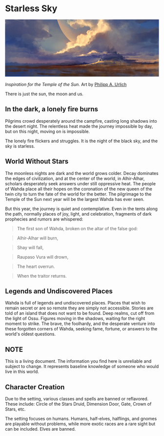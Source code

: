 # Starless Sky

![Cityscape](/docs/assets/temple-of-the-sun.png)

*Inspiration for the Temple of the Sun.*
Art by [Philipp A. Urlich](https://urlich.art/projects/Po4kYB?album_id=1460306)



There is just the sun, the moon and us.

## In the dark, a lonely fire burns
Pilgrims crowd desperately around the campfire, casting long shadows into the desert night. The relentless heat made the journey impossible by day, but on this night, moving on is impossible.

The lonely fire flickers and struggles. It is the night of the black sky, and the sky is starless.

## World Without Stars
The moonless nights are dark and the world grows colder. Decay dominates the edges of civilization, and at the center of the world, in Alhir-Alhar, scholars desperately seek answers under still oppressive heat. The people of Wahda place all their hopes on the coronation of the new queen of the twin city to turn the fate of the world for the better. The pilgrimage to the Temple of the Sun next year will be the largest Wahda has ever seen.

But this year, the journey is quiet and contemplative. Even in the tents along the path, normally places of joy, light, and celebration, fragments of dark prophecies and rumors are whispered:

> The first son of Wahda, broken on the altar of the false god:

> Alhir-Alhar will burn,

> Shay will fall,

> Raupaso Vura will drown,

> The heart overrun.

> When the traitor returns.

## Legends and Undiscovered Places
Wahda is full of legends and undiscovered places. Places that wish to remain secret or are so remote they are simply not accessible. Stories are told of an island that does not want to be found. Deep realms, cut off from the light of Ossu. Figures moving in the shadows, waiting for the right moment to strike. The brave, the foolhardy, and the desperate venture into these forgotten corners of Wahda, seeking fame, fortune, or answers to the world's oldest questions.

## NOTE
This is a living document. The information you find here is unreliable and subject to change. It represents baseline knowledge of someone who would live in this world.

## Character Creation
Due to the setting, various classes and spells are banned or reflavored. These include: Circle of the Stars Druid, Dimension Door, Gate, Crown of Stars, etc.
  
The setting focuses on humans. Humans, half-elves, halflings, and gnomes are playable without problems, while more exotic races are a rare sight but can be included. Elves are banned.